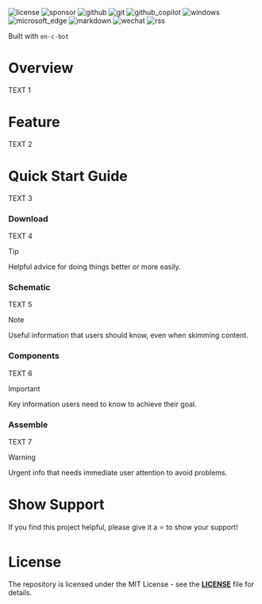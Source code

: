 ![license](https://img.shields.io/badge/license-MIT-green?style=for-the-badge)
![sponsor](https://img.shields.io/badge/sponsor-30363D?style=for-the-badge&logo=GitHub-Sponsors&logoColor=#white)
![github](https://img.shields.io/badge/GitHub-100000?style=for-the-badge&logo=github&logoColor=white)
![git](https://img.shields.io/badge/GIT-E44C30?style=for-the-badge&logo=git&logoColor=white)
![github_copilot](https://img.shields.io/badge/github%20copilot-000000?style=for-the-badge&logo=githubcopilot&logoColor=white)
![windows](https://img.shields.io/badge/Windows-0078D6?style=for-the-badge&logo=windows&logoColor=white)
![microsoft_edge](https://img.shields.io/badge/Microsoft_Edge-0078D7?style=for-the-badge&logo=Microsoft-edge&logoColor=white)
![markdown](https://img.shields.io/badge/Markdown-000000?style=for-the-badge&logo=markdown&logoColor=white)
![wechat](https://img.shields.io/badge/WeChat-07C160?style=for-the-badge&logo=wechat&logoColor=white)
![rss](https://img.shields.io/badge/RSS-FFA500?style=for-the-badge&logo=rss&logoColor=white)

Built with `en-c-bot`


# Overview
TEXT 1


# Feature
TEXT 2


# Quick Start Guide
TEXT 3


### Download
TEXT 4

> [!TIP]
> Helpful advice for doing things better or more easily.


### Schematic
TEXT 5

> [!NOTE]
> Useful information that users should know, even when skimming content.


### Components
TEXT 6

> [!IMPORTANT]
> Key information users need to know to achieve their goal.


### Assemble
TEXT 7

> [!WARNING]
> Urgent info that needs immediate user attention to avoid problems.


# Show Support
If you find this project helpful, please give it a ⭐ to show your support!


# License
The repository is licensed under the MIT License - see the [**LICENSE**](https://github.com/en-c-bot/simple-fixture-devtools/blob/main/LICENSE) file for details.
